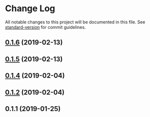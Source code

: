 # Change Log

All notable changes to this project will be documented in this file. See [standard-version](https://github.com/conventional-changelog/standard-version) for commit guidelines.

<a name="0.1.6"></a>
## [0.1.6](https://github.com/dunai-ts/core/compare/v0.1.4...v0.1.6) (2019-02-13)



<a name="0.1.5"></a>
## [0.1.5](https://github.com/dunai-ts/core/compare/v0.1.4...v0.1.5) (2019-02-13)



<a name="0.1.4"></a>
## [0.1.4](https://github.com/dunai-ts/core/compare/v0.1.1...v0.1.4) (2019-02-04)



<a name="0.1.2"></a>
## [0.1.2](https://github.com/dunai-ts/core/compare/v0.1.1...v0.1.2) (2019-02-04)



<a name="0.1.1"></a>
## 0.1.1 (2019-01-25)
